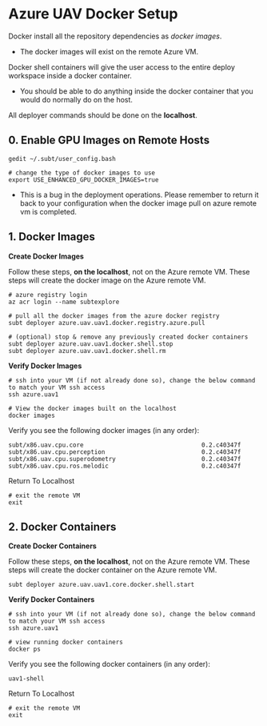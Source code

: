 # Azure UAV Docker Setup

Docker install all the repository dependencies as *docker images*.

- The docker images will exist on the remote Azure VM.

Docker shell containers will give the user access to the entire deploy workspace inside a docker container.

- You should be able to do anything inside the docker container that you would do normally do on the host.

All deployer commands should be done on the **localhost**.

## 0. Enable GPU Images on Remote Hosts

```text
gedit ~/.subt/user_config.bash

# change the type of docker images to use
export USE_ENHANCED_GPU_DOCKER_IMAGES=true
```

- This is a bug in the deployment operations. Please remember to return it back to your configuration when the docker image pull on azure remote vm is completed.

## 1. Docker Images

**Create Docker Images**

Follow these steps, **on the localhost**, not on the Azure remote VM. These steps will create the docker image on the Azure remote VM.

```text
# azure registry login
az acr login --name subtexplore

# pull all the docker images from the azure docker registry
subt deployer azure.uav.uav1.docker.registry.azure.pull

# (optional) stop & remove any previously created docker containers
subt deployer azure.uav.uav1.docker.shell.stop
subt deployer azure.uav.uav1.docker.shell.rm
```

**Verify Docker Images**

```text
# ssh into your VM (if not already done so), change the below command to match your VM ssh access
ssh azure.uav1

# View the docker images built on the localhost
docker images
```

Verify you see the following docker images (in any order):

```text
subt/x86.uav.cpu.core                                 0.2.c40347f
subt/x86.uav.cpu.perception                           0.2.c40347f
subt/x86.uav.cpu.superodometry                        0.2.c40347f
subt/x86.uav.cpu.ros.melodic                          0.2.c40347f
```

Return To Localhost

```text
# exit the remote VM
exit
```

## 2. Docker Containers

**Create Docker Containers**

Follow these steps, **on the localhost**, not on the Azure remote VM. These steps will create the docker container on the Azure remote VM.

```text
subt deployer azure.uav.uav1.core.docker.shell.start
```

**Verify Docker Containers**

```text
# ssh into your VM (if not already done so), change the below command to match your VM ssh access
ssh azure.uav1

# view running docker containers
docker ps
```

Verify you see the following docker containers (in any order):

```text
uav1-shell
```

Return To Localhost

```text
# exit the remote VM
exit
```
